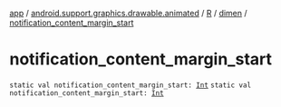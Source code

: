 [app](../../../index.md) / [android.support.graphics.drawable.animated](../../index.md) / [R](../index.md) / [dimen](index.md) / [notification_content_margin_start](.)

# notification_content_margin_start

`static val notification_content_margin_start: `[`Int`](https://kotlinlang.org/api/latest/jvm/stdlib/kotlin/-int/index.html)
`static val notification_content_margin_start: `[`Int`](https://kotlinlang.org/api/latest/jvm/stdlib/kotlin/-int/index.html)